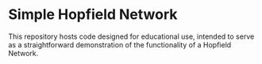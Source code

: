 # Simple Hopfield Network

This repository hosts code designed for educational use, intended to serve as a straightforward demonstration of the functionality of a Hopfield Network.
